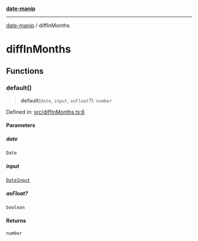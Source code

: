 [**date-manip**](index.md)

***

[date-manip](modules.md) / diffInMonths

# diffInMonths

## Functions

### default()

> **default**(`date`, `input`, `asFloat`?): `number`

Defined in: [src/diffInMonths.ts:6](https://github.com/fengxinming/date-manip/blob/672f1dce8f57973c145b734bdf778535cf1bb983/src/diffInMonths.ts#L6)

#### Parameters

##### date

`Date`

##### input

[`DateInput`](types.md#dateinput)

##### asFloat?

`boolean`

#### Returns

`number`
